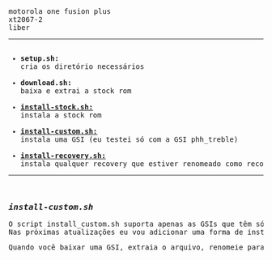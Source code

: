 <pre>motorola one fusion plus<br/>xt2067-2<br/>liber<hr/><ul><br/><li><strong>setup.sh:</strong><br/>cria os diretório necessários</li><br/><li><strong>download.sh:</strong><br/>baixa e extrai a stock rom</li><br/><li><strong><ins>install-stock.sh:</ins></strong><br/>instala a stock rom</li><br/><li><strong><ins><a href="#installcustom">install-custom.sh:</a></ins></strong><br/>instala uma GSI (eu testei só com a GSI phh_treble)</li><br/><li><strong><ins>install-recovery.sh:</ins></strong><br/>instala qualquer recovery que estiver renomeado como recovery.img e dentro da pasta moto_liber/unpacked</li></ul><hr/><br/><h3 id="installcustom"><strong><em>install-custom.sh</em></strong></h3><p>O script install_custom.sh suporta apenas as GSIs que têm só o arquivo system.img.<br/>Nas próximas atualizações eu vou adicionar uma forma de instalar qualquer outra.</p><p>Quando você baixar uma GSI, extraia o arquivo, renomeie para system.img e mova para junto dos arquivos da stock em moto_liber/unpacked. (não se preocupe pois não haverá conflito!)</p></pre>
